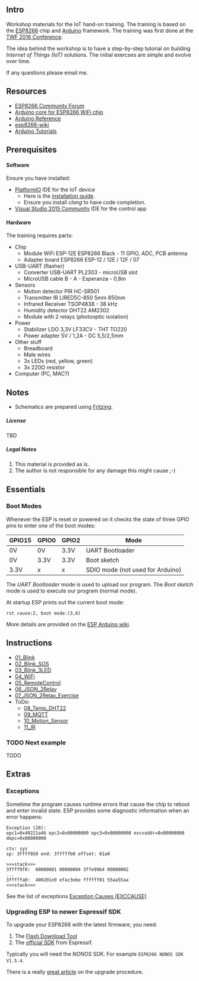 ## Intro

Workshop materials for the IoT hand-on training. The training is based on the [ESP8266](http://espressif.com/en/products/hardware/esp8266ex/overview) chip and [Arduino](https://github.com/esp8266/Arduino) framework.
The training was first done at the [TWF 2016 Conference](http://twf.community).

The idea behind the workshop is to have a step-by-step tutorial on building *Internet of Things (IoT)* solutions. The initial exercses are simple and evolve over time.

If any questions please email me.

## Resources

* [ESP8266 Community Forum](http://www.esp8266.com/)
* [Arduino core for ESP8266 WiFi chip](https://github.com/esp8266/Arduino)
* [Arduino Reference](https://www.arduino.cc/en/Reference/HomePage)
* [esp8266-wiki](https://github.com/esp8266/esp8266-wiki/wiki)
* [Arduino Tutorials](https://www.arduino.cc/en/Tutorial/BuiltInExamples)

## Prerequisites

#### Software

Ensure you have installed:
* [PlatformIO](http://platformio.org/) IDE for the IoT device
	* Here is the [installation guide](http://docs.platformio.org/en/stable/ide/atom.html#installation).
	* Ensure you install *clang* to have code completion.
* [Visual Studio 2015 Community](https://www.visualstudio.com/en-us/products/visual-studio-community-vs.aspx) IDE for the control app

#### Hardware

The training requires parts:
* Chip
	* Module WiFi ESP-12E ESP8266 Black - 11 GPIO, ADC, PCB antenna
	* Adapter board ESP8266 ESP-12 / 12E / 12F / 07
* USB-UART (flasher)
	* Converter USB-UART PL2303 - microUSB slot
	* MicroUSB cable B - A - Esperanza - 0,8m
* Sensors
	* Motion detector PIR HC-SR501
	* Transmitter IR LIRED5C-850 5mm 850nm
	* Infrared Receiver TSOP4838 - 38 kHz
	* Humidity detector DHT22 AM2302
	* Module with 2 relays (photooptic isolation)
* Power
	* Stabilizer LDO 3,3V LF33CV - THT TO220
	* Power adapter 5V / 1,2A - DC 5,5/2,5mm
* Other stuff
	* Breadboard
	* Male wires
	* 3x LEDs (red, yellow, green)
	* 3x 220&#937; resistor
* Computer (PC, MAC?)

## Notes

* Schematics are prepared using [Fritzing](http://fritzing.org/home/).

##### License
TBD

##### Legal Notes
1. This material is provided as is.
2. The author is not responsible for any damage this might cause ;-)

## Essentials

### Boot Modes
Whenever the ESP is reset or powered on it checks the state of three GPIO pins to enter one of the boot modes:

GPIO15|GPIO0|GPIO2|Mode
------|-----|-----|----
    0V|   0V| 3.3V|UART Bootloader
    0V| 3.3V| 3.3V|Boot sketch
  3.3V|    x|    x|SDIO mode (not used for Arduino)

The *UART Bootloader* mode is used to upload our program.
The *Boot sketch* mode is used to execute our program (normal mode).

At startup ESP prints out the current boot mode:
```
rst cause:2, boot mode:(3,6)
```

More details are provided on the [ESP Arduino wiki](https://github.com/esp8266/Arduino/blob/master/doc/boards.md#boot-messages-and-modes).

## Instructions

* [01_Blink](01_Blink.md)
* [02_Blink_SOS](02_Blink_SOS.md)
* [03_Blink_3LED](03_Blink_3LED.md)
* [04_WiFi](04_WiFi.md)
* [05_RemoteControl](05_RemoteControl.md)
* [06_JSON_2Relay](06_JSON_2Relay.md)
* [07_JSON_2Relay_Exercise](07_JSON_2Relay_Exercise.md)
* ToDo:
	* [08_Temp_DHT22](07_Temp_DHT22.md)
	* [09_MQTT](07_MQTT.md)
	* [10_Motion_Sensor](10_Motion_Sensor.md)
	* [11_IR](11_IR.md)


### TODO Next example

TODO

## Extras

### Exceptions

Sometime the program causes runtime errors that cause the chip to reboot and enter invalid state. ESP provides some diagnostic information when an error happens:

```
Exception (28):
epc1=0x40221a46 epc2=0x00000000 epc3=0x00000000 excvaddr=0x00000000 depc=0x00000000

ctx: sys
sp: 3ffff850 end: 3fffffb0 offset: 01a0

>>>stack>>>
3ffff9f0:  00000001 00000004 3ffe99b4 00000002
...
3fffffa0:  400201e9 efac3ebe ffffff01 55aa55aa
<<<stack<<<
```

See the list of exceptions [Exception Causes (EXCCAUSE)](https://github.com/esp8266/Arduino/blob/master/doc/exception_causes.md)

### Upgrading ESP to newer Espressif SDK

To upgrade your ESP8266 with the latest firmware, you need:

1. The [Flash Download Tool](http://www.espressif.com/en/support/download/other-tools)
2. The [official SDK](http://espressif.com/en/support/download/sdks-demos) from Espressif.

Typically you will need the *NONOS* SDK. For example `ESP8266 NONOS SDK V1.5.4`.

There is a really [great article](http://www.allaboutcircuits.com/projects/update-the-firmware-in-your-esp8266-wi-fi-module/) on the upgrade procedure.
